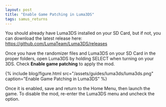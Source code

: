 ```yaml
---
layout: post
title: "Enable Game Patching in Luma3DS"
tags: samus_returns
---
```

You should already have Luma3DS installed on your SD Card, but if not, you can download the latest release here: <https://github.com/LumaTeam/Luma3DS/releases>

Once you have the randomizer files and Luma3DS on your SD Card in the proper folders, open Luma3DS by holding SELECT when turning on your 3DS. Check **Enable game patching** to apply the mod.

{% include blog/figure.html src="/assets/guides/luma3ds/luma3ds.png" caption="Enable Game Patching in Luma3DS" %}

Once it is enabled, save and return to the Home Menu, then launch the game. To disable the mod, re-enter the Luma3DS menu and uncheck the option.